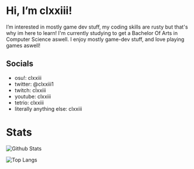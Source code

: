 # Hi, I’m clxxiii!
I’m interested in mostly game dev stuff, my coding skills are rusty but that's why im here to learn! 
I'm currently studying to get a Bachelor Of Arts in Computer Science aswell.
I enjoy mostly game-dev stuff, and love playing games aswell!
## Socials
- osu!: clxxiii
- twitter: @clxxiii1
- twitch: clxxiii
- youtube: clxxiii
- tetrio: clxxiii
- literally anything else: clxxiii

# Stats
![Github Stats](https://github-readme-stats.vercel.app/api?username=clxxiii&bg_color=60,0EB8B9,8cffc6&text_color=FFFFFFCC&title_color=FFFFFF&hide_border=true&border_radius=25)


![Top Langs](https://github-readme-stats.vercel.app/api/top-langs?username=clxxiii&bg_color=60,0EB8B9,8cffc6&text_color=FFFFFFCC&title_color=FFFFFF&hide_border=true&border_radius=25) 

<!---
clxxiii/clxxiii is a ✨ special ✨ repository because its `README.md` (this file) appears on your GitHub profile.
You can click the Preview link to take a look at your changes.
--->
